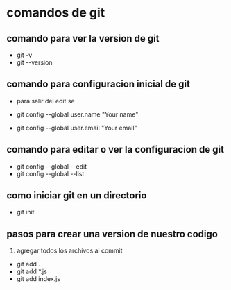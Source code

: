 # comandos de git

## comando para ver la version de git

-  git -v
-  git --version

## comando para configuracion inicial de git

- para salir del edit se 

-  git config --global user.name "Your name"
-  git config --global user.email "Your email"

## comando para editar o ver la configuracion de git

- git config --global --edit
- git config --global --list

## como iniciar git en un directorio

- git init

## pasos para crear una version de nuestro codigo

1. agregar todos los archivos al commit
-  git add .
-  git add *.js
-  git add index.js



